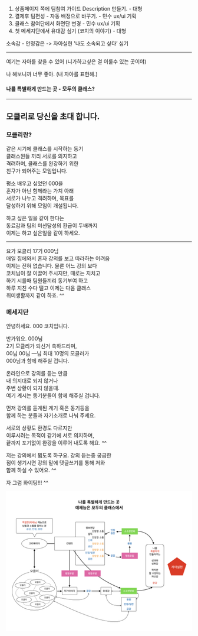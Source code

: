 1. 상품페이지 쪽에 팀참여 가이드 Description 만들기. - 대형
2. 결제후 팀편성 - 자동 배정으로 바꾸기.  - 민수 ux/ui 기획
3. 클래스 참여단에서 화면단 변경 - 민수 ux/ui 기획
4. 첫 메세지단에서 유대감 심기 (코치의 이야기) - 대형

소속감 - 안정감은 -> 자아실현
'나도 소속되고 싶다’ 심기

---------------------------------------------------------------------

여기는 자아를 찾을 수 있어 (니가하고싶은 걸 이룰수 있는 곳이야)    

나 해보니까 너무 좋아. (내 자아를 표현해.)

#### 나를 특별하게 만드는 곳 - 모두의 클래스?

------------------------------------------------------------

## 모클리로 당신을 초대 합니다. 

### 모클리란?

같은 시기에 클래스를 시작하는 동기     
클래스원들 끼리 서로를 의지하고    
격려하며, 클래스를 완강하기 위한    
친구가 되어주는 모임입니다.     

평소 배우고 싶었던 000을     
혼자가 아닌 함께라는 가치 아래     
서로가 나누고 격려하며, 목표를   
달성하기 위해 모임이 개설됩니다. 

하고 싶은 일을 같이 한다는     
동료감과 팀의 미션달성의 환급이 두배까지    
이제는 하고 싶은일을 같이 하세요.      

----------------------------------------------------------------
요가 모클리 17기 000님   
매일 집에와서 혼자 강의를 보고 따라하는 어려움    
이제는 전혀 없습니다. 물론 어느 강의 보다     
코치님이 잘 이끌어 주시지만, 때로는 지치고     
하기 시를때 팀원들끼리 동기부여 하고      
하루 지친 수다 떨고 이제는 다음 클래스      
취미생활까지 같이 하죠. ^^    

### 메세지단

안녕하세요. 000 코치입니다. 

반가워요. 000님    
2기 모클리가 되신거 축하드리며,      
00님 00님 —님 최대 10명의 모클러가     
000님과 함께 해주실 겁니다. 

온라인으로 강의를 듣는 만큼       
내 의지대로 되지 않거나      
주변 상황이 되지 않을때.       
여기 계시는 동기분들이 함께 해주실 겁니다.    
       
먼저 강의를 듣게된 계기 혹은 동기등을     
함께 하는 분들과 자기소개로 나눠 주세요.      
      
서로의 상황도 환경도 다르지만        
이루시려는 목적이 같기에 서로 의지하며,        
끝까지 포기없이 완강을 이루어 내도록 해요. ^^    
     
저는 강의에서 뵙도록 하구요. 강의 듣는중 궁금한      
점이 생기시면 강의 밑에 댓글쓰기를 통해 저와     
함께 하실 수 있어요. ^^      
      
자 그럼 화이팅!!! ^^      

![Alt text](../assets/image/컨텐츠방향.001.jpeg)